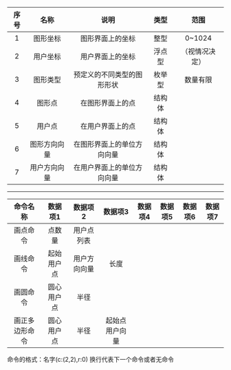 |序号|名称|说明|类型|范围|
|:---:|:---:|:---:|:---:|:---:|
|1|图形坐标|图形界面上的坐标|整型|0~1024|
|2|用户坐标|用户界面上的坐标|浮点型|（视情况决定）|
|3|图形类型|预定义的不同类型的图形形状|枚举型|数量有限|
|4|图形点|在图形界面上的点|结构体||
|5|用户点|在用户界面上的点|结构体||
|6|图形方向向量|在图形界面上的单位方向向量|结构体||
|7|用户方向向量|在用户界面上的单位方向向量|结构体||
-------
|命令名称|数据项1|数据项2|数据项3|数据项4|数据项5|数据项6|数据项7|
|:---:|:---:|:---:|:---:|:---:|:---:|:---:|:---:|
|画点命令|点数量|用户点列表|
|画线命令|起始用户点|用户方向向量|长度||
|画圆命令|圆心用户点|半径|
|画正多边形命令|圆心用户点|半径|起始点用户向量|
命令的格式：名字(c:(2,2),r:0)
换行代表下一个命令或者无命令